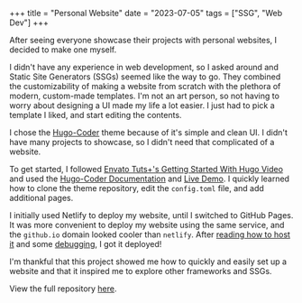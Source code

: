 +++
title = "Personal Website"
date = "2023-07-05"
tags = ["SSG", "Web Dev"]
+++

After seeing everyone showcase their projects with personal websites, I decided to make one myself.

I didn't have any experience in web development, so I asked around and Static Site Generators (SSGs) seemed like the way to go. They combined the customizability of making a website from scratch with the plethora of modern, custom-made templates. I'm not an art person, so not having to worry about designing a UI made my life a lot easier. I just had to pick a template I liked, and start editing the contents.

I chose the [Hugo-Coder](https://github.com/luizdepra/hugo-coder) theme because of it's simple and clean UI. I didn't have many projects to showcase, so I didn't need that complicated of a website.

To get started, I followed [Envato Tuts+'s Getting Started With Hugo Video](https://www.youtube.com/watch?v=hjD9jTi_DQ4) and used the [Hugo-Coder Documentation](https://github.com/luizdepra/hugo-coder/blob/main/docs/home.md) and [Live Demo](https://hugo-coder.netlify.app/). I quickly learned how to clone the theme repository, edit the `config.toml` file, and add additional pages.

I initially used Netlify to deploy my website, until I switched to GitHub Pages. It was more convenient to deploy my website using the same service, and the `github.io` domain looked cooler than `netlify`. After [reading how to host it](https://gohugo.io/hosting-and-deployment/hosting-on-github/) and some [debugging](https://stackoverflow.com/a/72343208), I got it deployed!

I'm thankful that this project showed me how to quickly and easily set up a website and that it inspired me to explore other frameworks and SSGs.

View the full repository [here](https://github.com/forrestywang/personal-website).